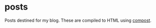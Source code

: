 # posts

Posts destined for my blog.
These are compiled to HTML using [compost](../compost/readme.md).
